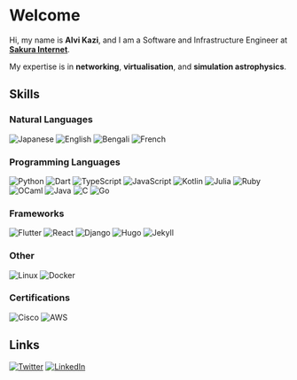 # Welcome

Hi, my name is **Alvi Kazi**, and I am a Software and Infrastructure Engineer at [**Sakura Internet**](https://github.com/sakura-internet).

My expertise is in **networking**, **virtualisation**, and **simulation astrophysics**.

## Skills

### Natural Languages

![Japanese](https://img.shields.io/badge/🇯🇵_Japanese-25_years-grey?style=flat&labelColor=darkred)
![English](https://img.shields.io/badge/🇬🇧_English-20_years-grey?style=flat&labelColor=gold)
![Bengali](https://img.shields.io/badge/🇧🇩_Bengali-25_years-grey?style=flat&labelColor=darkgreen)
![French](https://img.shields.io/badge/🇫🇷_French-10_years-grey?style=flat&labelColor=silver)

### Programming Languages

![Python](https://img.shields.io/badge/Python-10_years-grey?style=flat&logo=python&logoColor=ffdd54&labelColor=3670A0)
![Dart](https://img.shields.io/badge/Dart-1_year-grey?style=flat&logo=dart&logoColor=white&labelColor=%230175C2)
![TypeScript](https://img.shields.io/badge/TypeScript-4_years-grey?style=flat&logo=typescript&logoColor=white&labelColor=%23007ACC)
![JavaScript](https://img.shields.io/badge/JavaScript-4_years-grey?style=flat&logo=javascript&logoColor=%23F7DF1E&labelColor=%23323330)
![Kotlin](https://img.shields.io/badge/Kotlin-2_years-grey?style=flat&logo=kotlin&logoColor=white&labelColor=%237F52FF)
![Julia](https://img.shields.io/badge/Julia-1_year-grey?style=flat&logo=julia&logoColor=white&labelColor=9558B2)
![Ruby](https://img.shields.io/badge/Ruby-2_years-grey?style=flat&logo=ruby&logoColor=white&labelColor=%23CC342D)
![OCaml](https://img.shields.io/badge/OCaml-1_year-grey?style=flat&logo=ocaml&logoColor=white&labelColor=orange)
![Java](https://img.shields.io/badge/Java-2_years-grey?style=flat&logo=openjdk&logoColor=white&labelColor=%23ED8B00)
![C](https://img.shields.io/badge/C-2_years-grey?style=flat&logo=c&logoColor=white&labelColor=%2300599C)
![Go](https://img.shields.io/badge/Go-2_years-grey?style=flat&logo=go&logoColor=white&labelColor=%2300599C)

### Frameworks

![Flutter](https://img.shields.io/badge/Flutter-1_year-grey?style=flat&logo=flutter&logoColor=white&labelColor=%2302569B)
![React](https://img.shields.io/badge/React-1_year-grey?style=flat&logo=react&logoColor=%2361DAFB&labelColor=%2320232a)
![Django](https://img.shields.io/badge/Django-4_years-grey?style=flat&logo=django&logoColor=white&labelColor=%23092E20)
![Hugo](https://img.shields.io/badge/Hugo-1_year-grey?style=flat&logo=hugo&labelColor=black)
![Jekyll](https://img.shields.io/badge/Jekyll-2_years-grey?style=flat&logo=jekyll&logoColor=red&labelColor=333)

### Other

![Linux](https://img.shields.io/badge/Linux-13_years-grey?style=flat&logo=linux&logoColor=white&labelColor=%230175C2)
![Docker](https://img.shields.io/badge/Docker-3_years-grey?style=flat&logo=docker&logoColor=white&labelColor=%230175C2)

### Certifications

![Cisco](https://img.shields.io/badge/CCNA-in_progress-grey?style=flat&logo=cisco&logoColor=white&labelColor=00bceb)
![AWS](https://img.shields.io/badge/AWS_SAA-in_progress-grey?style=flat&logo=amazon-aws&logoColor=white&labelColor=FF9900)

<!-- ## Experience

### Research

**Optimising Epidemic Routing in Delay Tolerant Networks based on Genetic Algorithm**
<br>
*Undergraduate Thesis - March 2021*

**Optimisation of Radiative Transfer Calculations using Genetic Algorithms**
<br>
*Masters Thesis - March 2023*

### Work
 -->

## Links

[![Twitter](https://img.shields.io/badge/Twitter-@CtrlAltF7-grey?style=flat&logo=twitter&logoColor=white&labelColor=blue)](https://twitter.com/CtrlAltF7)
[![LinkedIn](https://img.shields.io/badge/LinkedIn-akra-grey?style=flat&logo=linkedin&logoColor=white&labelColor=blue)](https://www.linkedin.com/in/akra/)
